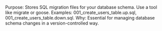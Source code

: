 Purpose: Stores SQL migration files for your database schema. Use a tool like migrate or goose.
Examples: 001_create_users_table.up.sql, 001_create_users_table.down.sql.
Why: Essential for managing database schema changes in a version-controlled way.